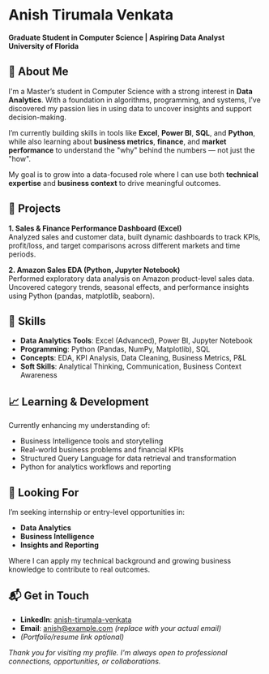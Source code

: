 # Anish Tirumala Venkata

**Graduate Student in Computer Science | Aspiring Data Analyst**  
**University of Florida**


## 👋 About Me

I'm a Master’s student in Computer Science with a strong interest in **Data Analytics**. With a foundation in algorithms, programming, and systems, I’ve discovered my passion lies in using data to uncover insights and support decision-making.

I’m currently building skills in tools like **Excel**, **Power BI**, **SQL**, and **Python**, while also learning about **business metrics**, **finance**, and **market performance** to understand the "why" behind the numbers — not just the "how".

My goal is to grow into a data-focused role where I can use both **technical expertise** and **business context** to drive meaningful outcomes.


## 💼 Projects

**1. Sales & Finance Performance Dashboard (Excel)**  
Analyzed sales and customer data, built dynamic dashboards to track KPIs, profit/loss, and target comparisons across different markets and time periods.

**2. Amazon Sales EDA (Python, Jupyter Notebook)**  
Performed exploratory data analysis on Amazon product-level sales data. Uncovered category trends, seasonal effects, and performance insights using Python (pandas, matplotlib, seaborn).


## 🧠 Skills

- **Data Analytics Tools**: Excel (Advanced), Power BI, Jupyter Notebook  
- **Programming**: Python (Pandas, NumPy, Matplotlib), SQL  
- **Concepts**: EDA, KPI Analysis, Data Cleaning, Business Metrics, P&L  
- **Soft Skills**: Analytical Thinking, Communication, Business Context Awareness


## 📈 Learning & Development

Currently enhancing my understanding of:

- Business Intelligence tools and storytelling  
- Real-world business problems and financial KPIs  
- Structured Query Language for data retrieval and transformation  
- Python for analytics workflows and reporting


## 🤝 Looking For

I’m seeking internship or entry-level opportunities in:

- **Data Analytics**  
- **Business Intelligence**  
- **Insights and Reporting**

Where I can apply my technical background and growing business knowledge to contribute to real outcomes.


## 📬 Get in Touch

- **LinkedIn**: [anish-tirumala-venkata](https://www.linkedin.com/in/anish-tirumala-venkata)  
- **Email**: anish@example.com *(replace with your actual email)*  
- *(Portfolio/resume link optional)*


*Thank you for visiting my profile. I'm always open to professional connections, opportunities, or collaborations.*
